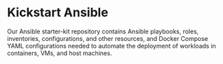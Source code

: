 # Kickstart Ansible
Our Ansible starter-kit repository contains Ansible playbooks, roles, inventories, configurations, and other resources, and Docker Compose YAML configurations needed to automate the deployment of workloads in containers, VMs, and host machines.
